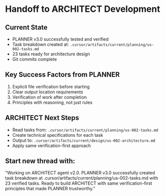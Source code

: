 # Handoff to ARCHITECT Development

## Current State

- PLANNER v3.0 successfully tested and verified
- Task breakdown created at: `.cursor/artifacts/current/planning/us-002-tasks.md`
- 23 tasks ready for architecture design
- Git commits complete

## Key Success Factors from PLANNER

1. Explicit file verification before starting
2. Clear output location requirements
3. Verification of work after completion
4. Principles with reasoning, not just rules

## ARCHITECT Next Steps

- Read tasks from: `.cursor/artifacts/current/planning/us-002-tasks.md`
- Create technical specifications for each task
- Output to: `.cursor/artifacts/current/design/us-002-architecture.md`
- Apply same verification-first approach

## Start new thread with:

"Working on ARCHITECT agent v2.0. PLANNER v3.0 successfully created task breakdown at .cursor/artifacts/current/planning/us-002-tasks.md with 23 verified tasks. Ready to build ARCHITECT with same verification-first principles that made PLANNER trustworthy."

